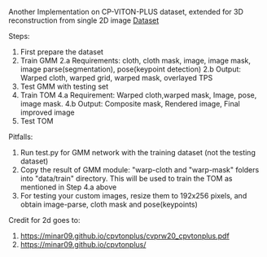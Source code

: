 Another Implementation on CP-VITON-PLUS dataset, extended for 3D reconstruction from single 2D image
[Dataset](https://1drv.ms/u/s!Ai8t8GAHdzVUiQRFmTPrtrAy0ZP5?e=rS1aK8) 

Steps:
1. First prepare the dataset
2. Train GMM 
 2.a Requirements: cloth, cloth mask, image, image mask, image parse(segmentation), pose(keypoint detection)
 2.b Output: Warped cloth, warped grid, warped mask, overlayed TPS
3. Test GMM with testing set
4. Train TOM 
 4.a Requirement: Warped cloth,warped mask, Image, pose, image mask.
 4.b Output: Composite mask, Rendered image, Final improved image
5. Test TOM

Pitfalls:
1. Run test.py for GMM network with the training dataset (not the testing dataset)
2. Copy the result of GMM module: "warp-cloth and "warp-mask" folders into "data/train" directory. This will be used to train the TOM as mentioned in Step 4.a above
3. For testing your custom images, resize them to 192x256 pixels, and obtain image-parse, cloth mask and pose(keypoints)

Credit for 2d goes to:
1. https://minar09.github.io/cpvtonplus/cvprw20_cpvtonplus.pdf
2. https://minar09.github.io/cpvtonplus/

